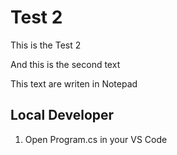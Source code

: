 # Test 2

This is the Test 2

And this is the second text 

This text are writen in Notepad

## Local Developer
1. Open Program.cs in your VS Code
